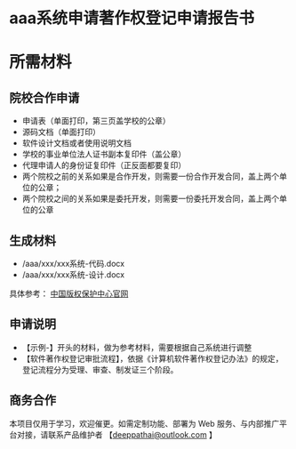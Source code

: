 # aaa系统申请著作权登记申请报告书

# 所需材料

## 院校合作申请
* 申请表（单面打印，第三页盖学校的公章）
* 源码文档（单面打印）
* 软件设计文档或者使用说明文档
* 学校的事业单位法人证书副本复印件（盖公章）
* 代理申请人的身份证复印件（正反面都要复印）
* 两个院校之前的关系如果是合作开发，则需要一份合作开发合同，盖上两个单位的公章；
* 两个院校之间的关系如果是委托开发，则需要一份委托开发合同，盖上两个单位的公章


## 生成材料 

- /aaa/xxx/xxx系统-代码.docx
- /aaa/xxx/xxx系统-设计.docx

具体参考： [中国版权保护中心官网](https://www.ccopyright.com/mobile/index.php?optionid=1367)

## 申请说明

- 【示例-】开头的材料，做为参考材料，需要根据自己系统进行调整
- 【软件著作权登记审批流程】，依据《计算机软件著作权登记办法》的规定，登记流程分为受理、审查、制发证三个阶段。


## 商务合作

本项目仅用于学习，欢迎催更。如需定制功能、部署为 Web 服务、与内部推广平台对接，请联系产品维护者 【[deeppathai@outlook.com](mailto:deeppathai@outlook.com) 】






